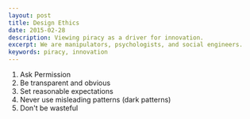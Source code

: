 ```yaml
---
layout: post
title: Design Ethics
date: 2015-02-28
description: Viewing piracy as a driver for innovation.
excerpt: We are manipulators, psychologists, and social engineers.
keywords: piracy, innovation
---
```


1. Ask Permission
2. Be transparent and obvious
3. Set reasonable expectations
4. Never use misleading patterns (dark patterns)
5. Don't be wasteful
